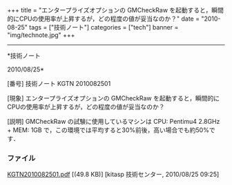 ﻿+++
title = "エンタープライズオプションの GMCheckRaw を起動すると，瞬間的にCPUの使用率が上昇するが，どの程度の値が妥当なのか？"
date = "2010-08-25"
tags = ["技術ノート"]
categories = ["tech"]
banner = "img/technote.jpg"
+++

-----------------------------------------------------------------------------------------------------------------------------

*技術ノート

2010/08/25*


[番号]
技術ノート KGTN 2010082501

[現象]
エンタープライズオプションの GMCheckRaw
を起動すると，瞬間的にCPUの使用率が上昇するが，どの程度の値が妥当なのか？

[説明]
GMCheckRaw の試験に使用しているマシンは CPU: Pentimu4 2.8GHz + MEM: 1GB
で，この環境では平均すると30%前後，高い場合でも約50%です．


### ファイル

 
 


[KGTN2010082501.pdf](http://techreport.kitasp.net/attachments/download/289/KGTN2010082501.pdf)
 [(49.8 KB)] [kitasp 技術センター, 2010/08/25
09:25]


 


 

